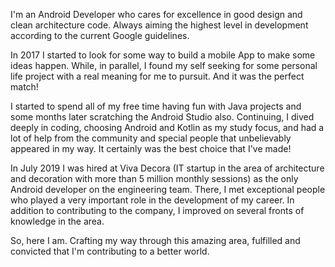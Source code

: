 I'm an Android Developer who cares for excellence in good design and clean architecture code. Always aiming the highest level in development according to the current Google guidelines.

In 2017 I started to look for some way to build a mobile App to make some ideas happen. While, in parallel, I found my self seeking for some personal life project with a real meaning for me to pursuit. And it was the perfect match!

I started to spend all of my free time having fun with Java projects and some months later scratching the Android Studio also. Continuing, I dived deeply in coding, choosing Android and Kotlin as my study focus, and had a lot of help from the community and special people that unbelievably appeared in my way. It certainly was the best choice that I've made!

In July 2019 I was hired at Viva Decora (IT startup in the area of architecture and decoration with more than 5 million monthly sessions) as the only Android developer on the engineering team. There, I met exceptional people who played a very important role in the development of my career. In addition to contributing to the company, I improved on several fronts of knowledge in the area.

So, here I am. Crafting my way through this amazing area, fulfilled and convicted that I'm contributing to a better world.
